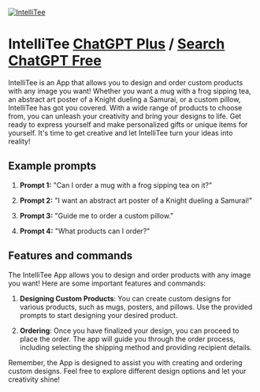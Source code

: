 
[![IntelliTee](https://files.oaiusercontent.com/file-qxmIyoCEYVNkV6QTyx6iAqIg?se=2123-10-17T18%3A58%3A15Z&sp=r&sv=2021-08-06&sr=b&rscc=max-age%3D31536000%2C%20immutable&rscd=attachment%3B%20filename%3Dcd71cc5e-8342-4653-b455-d84c9cefd4db.png&sig=pzuCJ0MVTBxh61a/A2bMKGWnKrNNfgKPoZR85xpmPvc%3D)](https://chat.openai.com/g/g-Gc0WnNKDW-intellitee)

# IntelliTee [ChatGPT Plus](https://chat.openai.com/g/g-Gc0WnNKDW-intellitee) / [Search ChatGPT Free](https://gptcall.net/index.html#/?search=IntelliTee)

IntelliTee is an App that allows you to design and order custom products with any image you want! Whether you want a mug with a frog sipping tea, an abstract art poster of a Knight dueling a Samurai, or a custom pillow, IntelliTee has got you covered. With a wide range of products to choose from, you can unleash your creativity and bring your designs to life. Get ready to express yourself and make personalized gifts or unique items for yourself. It's time to get creative and let IntelliTee turn your ideas into reality!

## Example prompts

1. **Prompt 1:** "Can I order a mug with a frog sipping tea on it?"

2. **Prompt 2:** "I want an abstract art poster of a Knight dueling a Samurai!"

3. **Prompt 3:** "Guide me to order a custom pillow."

4. **Prompt 4:** "What products can I order?"

## Features and commands

The IntelliTee App allows you to design and order products with any image you want! Here are some important features and commands:

1. **Designing Custom Products**: You can create custom designs for various products, such as mugs, posters, and pillows. Use the provided prompts to start designing your desired product.

2. **Ordering**: Once you have finalized your design, you can proceed to place the order. The app will guide you through the order process, including selecting the shipping method and providing recipient details.

Remember, the App is designed to assist you with creating and ordering custom designs. Feel free to explore different design options and let your creativity shine!



